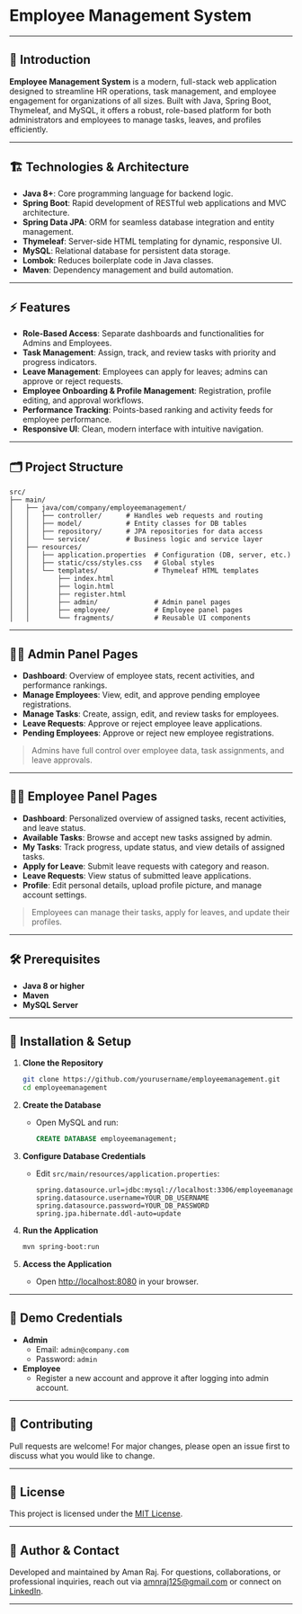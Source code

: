 # Employee Management System

---

## 🌟 Introduction

**Employee Management System** is a modern, full-stack web application designed to streamline HR operations, task management, and employee engagement for organizations of all sizes. Built with Java, Spring Boot, Thymeleaf, and MySQL, it offers a robust, role-based platform for both administrators and employees to manage tasks, leaves, and profiles efficiently.

---

## 🏗️ Technologies & Architecture

- **Java 8+**: Core programming language for backend logic.
- **Spring Boot**: Rapid development of RESTful web applications and MVC architecture.
- **Spring Data JPA**: ORM for seamless database integration and entity management.
- **Thymeleaf**: Server-side HTML templating for dynamic, responsive UI.
- **MySQL**: Relational database for persistent data storage.
- **Lombok**: Reduces boilerplate code in Java classes.
- **Maven**: Dependency management and build automation.

---

## ⚡ Features

- **Role-Based Access**: Separate dashboards and functionalities for Admins and Employees.
- **Task Management**: Assign, track, and review tasks with priority and progress indicators.
- **Leave Management**: Employees can apply for leaves; admins can approve or reject requests.
- **Employee Onboarding & Profile Management**: Registration, profile editing, and approval workflows.
- **Performance Tracking**: Points-based ranking and activity feeds for employee performance.
- **Responsive UI**: Clean, modern interface with intuitive navigation.

---

## 🗂️ Project Structure

```
src/
├── main/
│   ├── java/com/company/employeemanagement/
│   │   ├── controller/      # Handles web requests and routing
│   │   ├── model/           # Entity classes for DB tables
│   │   ├── repository/      # JPA repositories for data access
│   │   └── service/         # Business logic and service layer
│   ├── resources/
│   │   ├── application.properties  # Configuration (DB, server, etc.)
│   │   ├── static/css/styles.css   # Global styles
│   │   └── templates/              # Thymeleaf HTML templates
│   │       ├── index.html
│   │       ├── login.html
│   │       ├── register.html
│   │       ├── admin/              # Admin panel pages
│   │       ├── employee/           # Employee panel pages
│   │       └── fragments/          # Reusable UI components
```

---

## 🧑‍💼 Admin Panel Pages

- **Dashboard**: Overview of employee stats, recent activities, and performance rankings.
- **Manage Employees**: View, edit, and approve pending employee registrations.
- **Manage Tasks**: Create, assign, edit, and review tasks for employees.
- **Leave Requests**: Approve or reject employee leave applications.
- **Pending Employees**: Approve or reject new employee registrations.

> Admins have full control over employee data, task assignments, and leave approvals.

---

## 👨‍🎓 Employee Panel Pages

- **Dashboard**: Personalized overview of assigned tasks, recent activities, and leave status.
- **Available Tasks**: Browse and accept new tasks assigned by admin.
- **My Tasks**: Track progress, update status, and view details of assigned tasks.
- **Apply for Leave**: Submit leave requests with category and reason.
- **Leave Requests**: View status of submitted leave applications.
- **Profile**: Edit personal details, upload profile picture, and manage account settings.

> Employees can manage their tasks, apply for leaves, and update their profiles.

---

## 🛠️ Prerequisites

- **Java 8 or higher**
- **Maven**
- **MySQL Server**

---

## 🚀 Installation & Setup

1. **Clone the Repository**

   ```sh
   git clone https://github.com/yourusername/employeemanagement.git
   cd employeemanagement
   ```
2. **Create the Database**

   - Open MySQL and run:
     ```sql
     CREATE DATABASE employeemanagement;
     ```
3. **Configure Database Credentials**

   - Edit `src/main/resources/application.properties`:
     ```properties
     spring.datasource.url=jdbc:mysql://localhost:3306/employeemanagement
     spring.datasource.username=YOUR_DB_USERNAME
     spring.datasource.password=YOUR_DB_PASSWORD
     spring.jpa.hibernate.ddl-auto=update
     ```
4. **Run the Application**

   ```sh
   mvn spring-boot:run
   ```
5. **Access the Application**

   - Open [http://localhost:8080](http://localhost:8080) in your browser.

---

## 🔑 Demo Credentials

- **Admin**
  - Email: `admin@company.com`
  - Password: `admin`
- **Employee**
  - Register a new account and approve it after logging into admin account.

---

## 🤝 Contributing

Pull requests are welcome! For major changes, please open an issue first to discuss what you would like to change.

---

## 📄 License

This project is licensed under the [MIT License](LICENSE).

---

## 👤 Author & Contact

Developed and maintained by Aman Raj.
For questions, collaborations, or professional inquiries, reach out via [amnraj125@gmail.com](mailto:amnraj125@gmail.com) or connect on [LinkedIn](https://www.linkedin.com/in/aman-raj-3a3ab02b2/).

---
